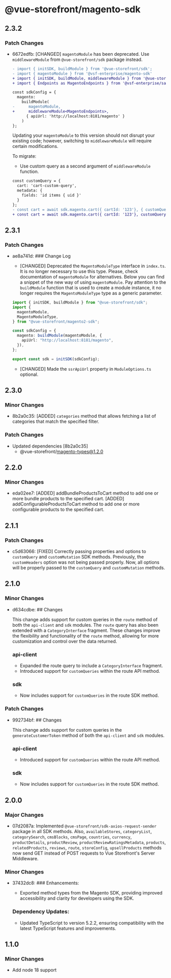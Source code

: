 # @vue-storefront/magento-sdk

## 2.3.2

### Patch Changes

- 6672edfb: [CHANGED] `magentoModule` has been deprecated. Use `middlewareModule` from `@vue-storefront/sdk` package instead.

  ```diff
  - import { initSDK, buildModule } from '@vue-storefront/sdk';
  - import { magentoModule } from '@vsf-enterprise/magento-sdk'
  + import { initSDK, buildModule, middlewareModule } from '@vue-storefront/sdk';
  + import { Endpoints as MagentoEndpoints } from '@vsf-enterprise/sapcc-api'; // In Alokai Storefront you should import it from `storefront-middleware/types.ts`

  const sdkConfig = {
    magento:
      buildModule(
  -      magentoModule,
  +      middlewareModule<MagentoEndpoints>,
        { apiUrl: 'http://localhost:8181/magento' }
      )
  };
  ```

  Updating your `magentoModule` to this version should not disrupt your existing code; however, switching to `middlewareModule` will require certain modifications.

  To migrate:

  - Use custom query as a second argument of `middlewareModule` function.

  ```diff
  const customQuery = {
    cart: 'cart-custom-query',
    metadata: {
      fields: 'id items { uid }'
    }
  };
  - const cart = await sdk.magento.cart({ cartId: '123'}, { customQuery });
  + const cart = await sdk.magento.cart({ cartId: '123'}, customQuery);
  ```

## 2.3.1

### Patch Changes

- ae8a741d: ### Change Log

  - [CHANGED] Deprecated the `MagentoModuleType` interface in `index.ts`. It is no longer necessary to use this type. Please, check documentation of `magentoModule` for alternatives. Below you can find a snippet of the new way of using `magentoModule`. Pay attention to the `buildModule` function that is used to create a module instance, it no longer requires the `MagentoModuleType` type as a generic parameter.

  ```ts
  import { initSDK, buildModule } from "@vue-storefront/sdk";
  import {
    magentoModule,
    MagentoModuleType,
  } from "@vue-storefront/magento2-sdk";

  const sdkConfig = {
    magento: buildModule(magentoModule, {
      apiUrl: "http://localhost:8181/magento",
    }),
  };

  export const sdk = initSDK(sdkConfig);
  ```

  - [CHANGED] Made the `ssrApiUrl` property in `ModuleOptions.ts` optional.

## 2.3.0

### Minor Changes

- 8b2a0c35: [ADDED] `categories` method that allows fetching a list of categories that match the specified filter.

### Patch Changes

- Updated dependencies [8b2a0c35]
  - @vue-storefront/magento-types@1.2.0

## 2.2.0

### Minor Changes

- eda02ee7: [ADDED] addBundleProductsToCart method to add one or more bundle products to the specified cart.
  [ADDED] addConfigurableProductsToCart method to add one or more configurable products to the specified cart.

## 2.1.1

### Patch Changes

- c5d63066: [FIXED] Correctly passing properties and options to `customQuery` and `customMutation` SDK methods. Previously, the `customHeaders` option was not being passed properly. Now, all options will be properly passed to the `customQuery` and `customMutation` methods.

## 2.1.0

### Minor Changes

- d634cdbe: ## Changes

  This change adds support for custom queries in the `route` method of both the `api-client` and `sdk` modules. The `route` query has also been extended with a `CategoryInterface` fragment. These changes improve the flexibility and functionality of the `route` method, allowing for more customization and control over the data returned.

  ### api-client

  - Expanded the route query to include a `CategoryInterface` fragment.
  - Introduced support for `customQueries` within the route API method.

  ### sdk

  - Now includes support for `customQueries` in the route SDK method.

### Patch Changes

- 992734bf: ## Changes

  This change adds support for custom queries in the `generateCustomerToken` method of both the `api-client` and `sdk` modules.

  ### api-client

  - Introduced support for `customQueries` within the route API method.

  ### sdk

  - Now includes support for `customQueries` in the route SDK method.

## 2.0.0

### Major Changes

- 07d2087a: Implemented `@vue-storefront/sdk-axios-request-sender` package in all SDK methods. Also, `availableStores`, `categoryList`, `categorySearch`, `cmsBlocks`, `cmsPage`, `countries`, `currency`, `productDetails`, `productReview`, `productReviewRatingsMetadata`, `products`, `relatedProducts`, `reviews`, `route`, `storeConfig`, `upsellProducts` methods now send GET instead of POST requests to Vue Storefront's Server Middleware.

### Minor Changes

- 37432dc8: ### Enhancements:

  - Exported method types from the Magento SDK, providing improved accessibility and clarity for developers using the SDK.

  ### Dependency Updates:

  - Updated TypeScript to version 5.2.2, ensuring compatibility with the latest TypeScript features and improvements.

## 1.1.0

### Minor Changes

- Add node 18 support
